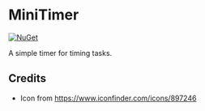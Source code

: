 # MiniTimer

[![NuGet](https://img.shields.io/nuget/v/Asjc.MiniTimer)](https://www.nuget.org/packages/Asjc.MiniTimer/)

A simple timer for timing tasks.

## Credits

- Icon from https://www.iconfinder.com/icons/897246

